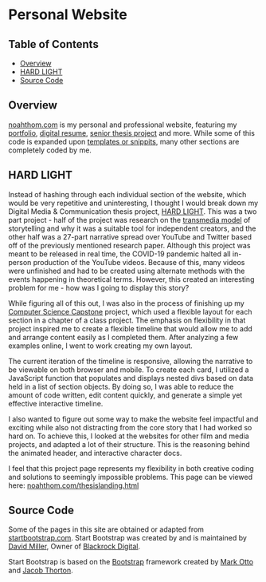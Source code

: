 # Personal Website

## Table of Contents
- [Overview](#overview)
- [HARD LIGHT](#hl)
- [Source Code](#src)


<a name = "overview">

## Overview
</a>

[noahthom.com](http://noahthom.com) is my personal and professional website, featuring my [portfolio](http://noahthom.com/#portfolio), [digital resume](http://noahthom.com/resume.html), [senior thesis project](#hl) and more. While some of this code is expanded upon [templates or snippits](#src), many other sections are completely coded by me.


<a name = "hl">

## HARD LIGHT
</a>

Instead of hashing through each individual section of the website, which would be very repetitive and uninteresting, I thought I would break down my Digital Media & Communication thesis project, [HARD LIGHT](http://noahthom.com/thesisLanding.html). This was a two part project - half of the project was research on the [transmedia model](https://en.wikipedia.org/wiki/Transmedia_storytelling) of storytelling and why it was a suitable tool for independent creators, and the other half was a 27-part narrative spread over YouTube and Twitter based off of the previously mentioned research paper. Although this project was meant to be released in real time, the COVID-19 pandemic halted all in-person production of the YouTube videos. Because of this, many videos were unfinished and had to be created using alternate methods with the events happening in theoretical terms. However, this created an interesting problem for me - how was I going to display this story?

While figuring all of this out, I was also in the process of finishing up my [Computer Science Capstone](https://github.com/n0ahth0mas/biomechanics-help) project, which used a flexible layout for each section in a chapter of a class project. The emphasis on flexibility in that project inspired me to create a flexible timeline that would allow me to add and arrange content easily as I completed them. After analyzing a few examples online, I went to work creating my own layout.

The current iteration of the timeline is responsive, allowing the narrative to be viewable on both browser and mobile. To create each card, I utilized a JavaScript function that populates and displays nested divs based on data held in a list of section objects. By doing so, I was able to reduce the amount of code written, edit content quickly, and generate a simple yet effective interactive timeline.

I also wanted to figure out some way to make the website feel impactful and exciting while also not distracting from the core story that I had worked so hard on. To achieve this, I looked at the websites for other film and media projects, and adapted a lot of their structure. This is the reasoning behind the animated header, and interactive character docs.

I feel that this project page represents my flexibility in both creative coding and solutions to seemingly impossible problems. This page can be viewed here: [noahthom.com/thesislanding.html](http://noahthom.com/thesisLanding.html)



<a name = "src">

## Source Code
</a>

Some of the pages in this site are obtained or adapted from [startbootstrap.com](https://startbootstrap.com). Start Bootstrap was created by and is maintained by [David Miller](http://davidmiller.io/), Owner of [Blackrock Digital](http://blackrockdigital.io/).

Start Bootstrap is based on the [Bootstrap](http://getbootstrap.com/) framework created by [Mark Otto](https://twitter.com/mdo) and [Jacob Thorton](https://twitter.com/fat).
